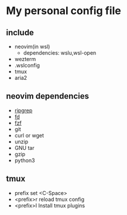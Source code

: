 # My personal config file

## include

- neovim(in wsl)
  - dependencies: wslu,wsl-open
- wezterm
- .wslconfig
- tmux
- aria2

## neovim dependencies

- [ripgrep](https://github.com/BurntSushi/ripgrep)
- [fd](https://github.com/sharkdp/fd)
- [fzf](https://github.com/junegunn/fzf)
- git
- curl or wget
- unzip
- GNU tar
- gzip
- python3

## tmux

- prefix set \<C-Space\>
- \<prefix\>r reload tmux config
- \<prefix\>I Install tmux plugins
